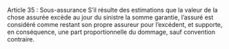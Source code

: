 Article 35 : Sous-assurance
S’il résulte des estimations que la valeur de la chose assurée excède au jour du sinistre la somme garantie, l’assuré est considéré comme restant son propre assureur pour l’excédent, et supporte, en conséquence, une part proportionnelle du dommage, sauf convention contraire.